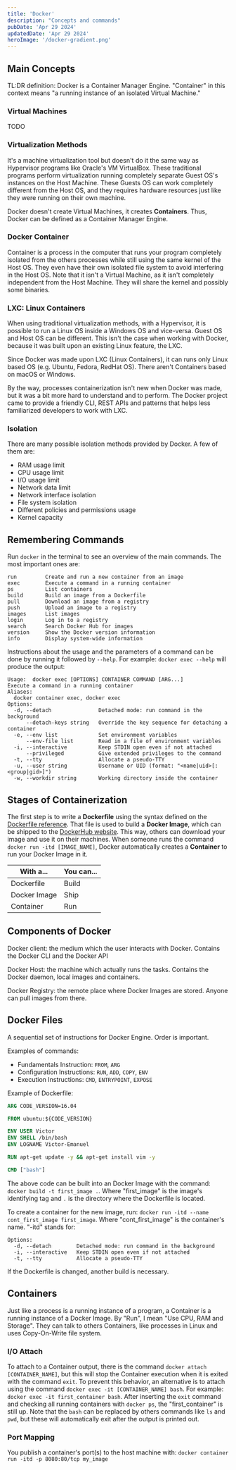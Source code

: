 ```yaml
---
title: 'Docker'
description: "Concepts and commands"
pubDate: 'Apr 29 2024'
updatedDate: 'Apr 29 2024'
heroImage: '/docker-gradient.png'
---
```


## Main Concepts

TL:DR definition: Docker is a Container Manager Engine. "Container" in this context means "a running instance of an isolated Virtual Machine."

### Virtual Machines

TODO

### Virtualization Methods

It's a machine virtualization tool but doesn't do it the same way as Hypervisor programs like Oracle's VM VirtualBox. These traditional programs perform virtualization running completely separate Guest OS's instances on the Host Machine. These Guests OS can work completely different from the Host OS, and they requires hardware resources just like they were running on their own machine.

Docker doesn't create Virtual Machines, it creates **Containers**. Thus, Docker can be defined as a Container Manager Engine.

### Docker Container

Container is a process in the computer that runs your program completely isolated from the others processes while still using the same kernel of the Host OS. They even have their own isolated file system to avoid interfering in the Host OS. Note that it isn't a Virtual Machine, as it isn't completely independent from the Host Machine. They will share the kernel and possibly some binaries.

### LXC: Linux Containers

When using traditional virtualization methods, with a Hypervisor, it is possible to run a Linux OS inside a Windows OS and vice-versa. Guest OS and Host OS can be different. This isn't the case when working with Docker, because it was built upon an existing Linux feature, the LXC.

Since Docker was made upon LXC (Linux Containers), it can runs only Linux based OS (e.g. Ubuntu, Fedora, RedHat OS). There aren't Containers based on macOS or Windows.

By the way, processes containerization isn't new when Docker was made, but it was a bit more hard to understand and to perform. The Docker project came to provide a friendly CLI, REST APIs and patterns that helps less familiarized developers to work with LXC.

### Isolation

There are many possible isolation methods provided by Docker. A few of them are:

- RAM usage limit
- CPU usage limit
- I/O usage limit
- Network data limit
- Network interface isolation
- File system isolation
- Different policies and permissions usage
- Kernel capacity

## Remembering Commands

Run `docker` in the terminal to see an overview of the main commands. The most important ones are:

```terminal
run         Create and run a new container from an image
exec        Execute a command in a running container
ps          List containers
build       Build an image from a Dockerfile
pull        Download an image from a registry
push        Upload an image to a registry
images      List images
login       Log in to a registry
search      Search Docker Hub for images
version     Show the Docker version information
info        Display system-wide information
```

Instructions about the usage and the parameters of a command can be done by running it followed by `--help`. For example: `docker exec --help` will produce the output:

```terminal
Usage:  docker exec [OPTIONS] CONTAINER COMMAND [ARG...]
Execute a command in a running container
Aliases:
  docker container exec, docker exec
Options:
  -d, --detach               Detached mode: run command in the background
      --detach-keys string   Override the key sequence for detaching a container
  -e, --env list             Set environment variables
      --env-file list        Read in a file of environment variables
  -i, --interactive          Keep STDIN open even if not attached
      --privileged           Give extended privileges to the command
  -t, --tty                  Allocate a pseudo-TTY
  -u, --user string          Username or UID (format: "<name|uid>[:<group|gid>]")
  -w, --workdir string       Working directory inside the container
```

## Stages of Containerization

The first step is to write a **Dockerfile** using the syntax defined on the [Dockerfile reference](https://docs.docker.com/reference/dockerfile/). That file is used to build a **Docker Image**, which can be shipped to the [DockerHub website](https://hub.docker.com/). This way, others can download your image and use it on their machines. When someone runs the command `docker run -itd [IMAGE_NAME]`, Docker automatically creates a **Container** to run your Docker Image in it.

| With a... | You can... |
| --- | --- |
| Dockerfile | Build |
| Docker Image | Ship |
| Container | Run |

## Components of Docker

Docker client: the medium which the user interacts with Docker. Contains the Docker CLI and the Docker API

Docker Host: the machine which actually runs the tasks. Contains the Docker daemon, local images and containers.

Docker Registry: the remote place where Docker Images are stored. Anyone can pull images from there.

## Docker Files

A sequential set of instructions for Docker Engine. Order is important.

Examples of commands:

- Fundamentals Instruction: `FROM`, `ARG`
- Configuration Instructions: `RUN`, `ADD`, `COPY`, `ENV`
- Execution Instructions: `CMD`, `ENTRYPOINT`, `EXPOSE`

Example of Dockerfile:

```Dockerfile
ARG CODE_VERSION=16.04

FROM ubuntu:${CODE_VERSION}

ENV USER Victor
ENV SHELL /bin/bash
ENV LOGNAME Victor-Emanuel

RUN apt-get update -y && apt-get install vim -y

CMD ["bash"]
```

The above code can be built into an Docker Image with the command: `docker build -t first_image .`. Where "first_image" is the image's identifying tag and `.` is the directory where the Dockerfile is located.

To create a container for the new image, run: `docker run -itd --name cont_first_image first_image`. Where "cont_first_image" is the container's name. "-itd" stands for:

```terminal
Options:
  -d, --detach        Detached mode: run command in the background
  -i, --interactive   Keep STDIN open even if not attached
  -t, --tty           Allocate a pseudo-TTY
```

If the Dockerfile is changed, another build is necessary.

## Containers

Just like a process is a running instance of a program, a Container is a running instance of a Docker Image. By "Run", I mean "Use CPU, RAM and Storage". They can talk to others Containers, like processes in Linux and uses Copy-On-Write file system.

### I/O Attach

To attach to a Container output, there is the command `docker attach [CONTAINER_NAME]`, but this will stop the Container execution when it is exited with the command `exit`. To prevent this behavior, an alternative is to attach using the command `docker exec -it [CONTAINER_NAME] bash`. For example: `docker exec -it first_container bash`. After inserting the `exit` command and checking all running containers with `docker ps`, the "first_container" is still up. Note that the `bash` can be replaced by others commands like `ls` and `pwd`, but these will automatically exit after the output is printed out.

### Port Mapping

You publish a container's port(s) to the host machine with: `docker container run -itd -p 8080:80/tcp my_image`
